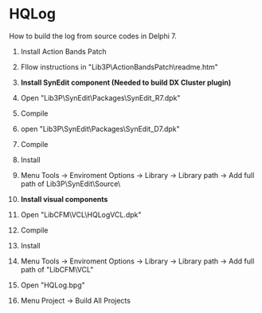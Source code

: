 
# HQLog



How to build the log from source codes in Delphi 7.

 

1. Install Action Bands Patch
 
2. Fllow instructions in "Lib3P\ActionBandsPatch\readme.htm"
 
3. **Install SynEdit component (Needed to build DX Cluster plugin)**
 
4. Open "Lib3P\SynEdit\Packages\SynEdit_R7.dpk"
 
5. Compile
 
6. open "Lib3P\SynEdit\Packages\SynEdit_D7.dpk"
 
7. Compile
 
8. Install
 
9. Menu Tools -> Enviroment Options -> Library -> Library path -> Add full path of  Lib3P\SynEdit\Source\
 
10. **Install visual components**
 
11. Open "LibCFM\VCL\HQLogVCL.dpk"
 
12. Compile
 
13. Install
 
14. Menu Tools -> Enviroment Options -> Library -> Library path -> Add full path of "LibCFM\VCL\"
 
15. Open "HQLog.bpg"
 
16. Menu Project -> Build All Projects

